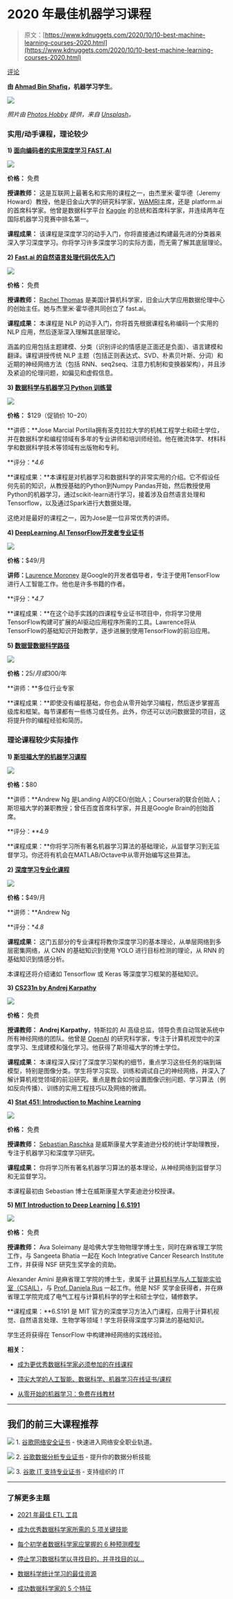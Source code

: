 # 2020 年最佳机器学习课程

> 原文：[https://www.kdnuggets.com/2020/10/10-best-machine-learning-courses-2020.html](https://www.kdnuggets.com/2020/10/10-best-machine-learning-courses-2020.html)

[评论](#comments)

**由 [Ahmad Bin Shafiq](https://medium.com/@ahmadbinshafiq)，机器学习学生**。

![](../Images/b7eb044cac8a7afa4e1ae358ab893c0f.png)

*照片由 [Photos Hobby](https://unsplash.com/@photoshobby?utm_source=medium&utm_medium=referral) 提供，来自 [Unsplash](https://unsplash.com/?utm_source=medium&utm_medium=referral)。*

### 实用/动手课程，理论较少

**1) [面向编码者的实用深度学习 FAST.AI](https://course.fast.ai/)**

![](../Images/b3c358295b017037b78fa0afc15eed17.png)

**价格：** 免费

**授课教师：** 这是互联网上最著名和实用的课程之一，由杰里米·霍华德（Jeremy Howard）教授，他是旧金山大学的研究科学家，[WAMRI](https://wamri.ai/)主席，还是 platform.ai 的首席科学家。他曾是数据科学平台 [Kaggle](https://www.kaggle.com/) 的总统和首席科学家，并连续两年在国际机器学习竞赛中排名第一。

**课程成果：** 该课程是深度学习的动手入门，你将直接通过构建最先进的分类器来深入学习深度学习。你将学习许多深度学习的实际方面，而无需了解其底层理论。

**2) [Fast.ai 的自然语言处理代码优先入门](https://www.fast.ai/2019/07/08/fastai-nlp/)**

![](../Images/10925c74e8baa9ed55511b4b9200595a.png)

**价格：** 免费

**授课教师：** [Rachel Thomas](https://www.youtube.com/channel/UC_pSCYWbMn4JcsxbWOzkgEQ) 是美国计算机科学家，旧金山大学应用数据伦理中心的创始主任。她与杰里米·霍华德共同创立了 fast.ai。

**课程成果：** 本课程是 NLP 的动手入门，你将首先根据课程名称编码一个实用的 NLP 应用，然后逐渐深入理解其底层理论。

涵盖的应用包括主题建模、分类（识别评论的情感是正面还是负面）、语言建模和翻译。课程讲授传统 NLP 主题（包括正则表达式、SVD、朴素贝叶斯、分词）和近期的神经网络方法（包括 RNN、seq2seq、注意力机制和变换器架构），并且涉及紧迫的伦理问题，如偏见和虚假信息。

**3) [数据科学与机器学习 Python 训练营](https://www.udemy.com/course/python-for-data-science-and-machine-learning-bootcamp/)**

![](../Images/2966fb3651a6fcfc3f8528bb4d69374c.png)

**价格：** $129（促销价 $10-$20）

**讲师：**Jose Marcial Portilla拥有圣克拉拉大学的机械工程学士和硕士学位，并在数据科学和编程领域有多年的专业讲师和培训师经验。他在微流体学、材料科学和数据科学技术等领域有出版物和专利。

**评分：**4.6*

**课程成果：**本课程是对机器学习和数据科学的非常实用的介绍。它不假设任何先前的知识，从教授基础的Python到Numpy Pandas开始，然后教授使用Python的机器学习，通过scikit-learn进行学习，接着涉及自然语言处理和Tensorflow，以及通过Spark进行大数据处理。

这绝对是最好的课程之一，因为Jose是一位非常优秀的讲师。

**4) [DeepLearning.AI TensorFlow开发者专业证书](https://www.coursera.org/professional-certificates/tensorflow-in-practice)**

![](../Images/1602d39fb6951ac97f4d72fc97422c50.png)

**价格：**$49/月

**讲师：**[Laurence Moroney](https://www.coursera.org/professional-certificates/tensorflow-in-practice#instructors) 是Google的开发者倡导者，专注于使用TensorFlow进行人工智能工作。他也是许多书籍的作者。

**评分：**4.7*

**课程成果：**在这个动手实践的四课程专业证书项目中，你将学习使用TensorFlow构建可扩展的AI驱动应用程序所需的工具。Lawrence将从TensorFlow的基础知识开始教学，逐步进展到使用TensorFlow的前沿应用。

**5) [数据营数据科学路径](https://www.datacamp.com/tracks/data-scientist-with-python)**

![](../Images/e62b53a331ecc41cc4bd3413f68ccc93.png)

**价格：**$25/月或$300/年

**讲师：**多位行业专家

**课程成果：**即使没有编程基础，你也会从零开始学习编程，然后逐步掌握高级库和框架。每节课都有一些练习或任务。此外，你还可以访问数据营的项目，这将提升你的编程经验和简历。

### 理论课程较少实际操作

**1) [斯坦福大学的机器学习课程](https://coursera.org/learn/machine-learning/)**

![](../Images/a6c5e16fd27ce025ccbddb8694138930.png)

**价格：**$80

**讲师：**Andrew Ng 是Landing AI的CEO/创始人；Coursera的联合创始人；斯坦福大学的兼职教授；曾任百度首席科学家，并且是Google Brain的创始首席。

**评分：**4.9

**课程成果：**你将学习所有著名机器学习算法的基础理论，从监督学习到无监督学习。你还将有机会在MATLAB/Octave中从零开始编写这些算法。

**2) [深度学习专业化课程](https://www.coursera.org/specializations/deep-learning)**

![](../Images/860cfd24e1b70ccfb9a861dfb88d04c6.png)

**价格：**$49/月

**讲师：**Andrew Ng

**评分：**4.8*

**课程成果：** 这门五部分的专业课程将教你深度学习的基本理论，从单层网络到多层密集网络，从 CNN 的基础知识到使用 YOLO 进行目标检测的理论，从 RNN 的基础知识到情感分析。

本课程还将介绍诸如 Tensorflow 或 Keras 等深度学习框架的基础知识。

**3) [CS231n by Andrej Karpathy](https://www.youtube.com/watch?v=NfnWJUyUJYU&list=PLkt2uSq6rBVctENoVBg1TpCC7OQi31AlC&ab_channel=AndrejKarpathy)**

![](../Images/115c8f3355f7608f2c672d3ce7adb847.png)

**价格：** 免费

**授课教师：** **Andrej Karpathy**，特斯拉的 AI 高级总监，领导负责自动驾驶系统中所有神经网络的团队。他曾是 [OpenAI](http://openai.com/) 的研究科学家，专注于计算机视觉中的深度学习、生成建模和强化学习。他获得了斯坦福大学的博士学位。

**课程成果：** 本课程深入探讨了深度学习架构的细节，重点学习这些任务的端到端模型，特别是图像分类。学生将学习实现、训练和调试自己的神经网络，并深入了解计算机视觉领域的前沿研究。重点是教会如何设置图像识别问题、学习算法（例如反向传播）、训练的实用工程技巧以及网络的微调。

**4) [Stat 451: Introduction to Machine Learning](https://www.youtube.com/watch?v=OgK8JFjkSto&list=PLTKMiZHVd_2KyGirGEvKlniaWeLOHhUF3&ab_channel=SebastianRaschka)**

![](../Images/ac6c72fdf7511855f44999a6402d1161.png)

**价格：** 免费

**授课教师：** [Sebastian Raschka](https://www.youtube.com/channel/UC_CzsS7UTjcxJ-xXp1ftxtA) 是威斯康星大学麦迪逊分校的统计学助理教授，专注于机器学习和深度学习研究。

**课程成果：** 你将学习所有著名机器学习算法的基本理论，从神经网络到监督学习和无监督学习。

本课程最初由 Sebastian 博士在威斯康星大学麦迪逊分校授课。

**5) [MIT Introduction to Deep Learning | 6.S191](http://introtodeeplearning.com/)**

![](../Images/d2e8d36c669a590bb578e55b1f4f8141.png)

**价格：** 免费

**授课教师：** Ava Soleimany 是哈佛大学生物物理学博士生，同时在麻省理工学院工作，与 Sangeeta Bhatia 一起在 Koch Integrative Cancer Research Institute 工作，并获得 NSF 研究生奖学金的资助。

Alexander Amini 是麻省理工学院的博士生，隶属于 [计算机科学与人工智能实验室（CSAIL）](http://www.csail.mit.edu/)，与 [Prof. Daniela Rus](http://danielarus.csail.mit.edu/) 一起工作。他是 NSF 奖学金获得者，并在麻省理工学院完成了电气工程与计算机科学的学士和硕士学位，辅修数学。

**课程成果：**6.S191 是 MIT 官方的深度学习方法入门课程，应用于计算机视觉、自然语言处理、生物学等领域！学生将获得深度学习算法的基础知识。

学生还将获得在 TensorFlow 中构建神经网络的实践经验。

**相关：**

+   [成为更优秀数据科学家必须参加的在线课程](https://www.kdnuggets.com/2020/09/online-courses-better-data-scientist.html)

+   [顶尖大学的人工智能、数据科学、机器学习在线证书/课程](https://www.kdnuggets.com/2020/09/online-certificates-ai-data-science-machine-learning-top.html)

+   [从零开始的机器学习：免费在线教材](https://www.kdnuggets.com/2020/09/machine-learning-from-scratch-free-online-textbook.html)

* * *

## 我们的前三大课程推荐

![](../Images/0244c01ba9267c002ef39d4907e0b8fb.png) 1\. [谷歌网络安全证书](https://www.kdnuggets.com/google-cybersecurity) - 快速进入网络安全职业轨道。

![](../Images/e225c49c3c91745821c8c0368bf04711.png) 2\. [谷歌数据分析专业证书](https://www.kdnuggets.com/google-data-analytics) - 提升你的数据分析技能

![](../Images/0244c01ba9267c002ef39d4907e0b8fb.png) 3\. [谷歌 IT 支持专业证书](https://www.kdnuggets.com/google-itsupport) - 支持组织的 IT

* * *

### 了解更多主题

+   [2021 年最佳 ETL 工具](https://www.kdnuggets.com/2021/12/mozart-best-etl-tools-2021.html)

+   [成为优秀数据科学家所需的 5 项关键技能](https://www.kdnuggets.com/2021/12/5-key-skills-needed-become-great-data-scientist.html)

+   [每个初学者数据科学家应掌握的 6 种预测模型](https://www.kdnuggets.com/2021/12/6-predictive-models-every-beginner-data-scientist-master.html)

+   [停止学习数据科学以寻找目的，并寻找目的以…](https://www.kdnuggets.com/2021/12/stop-learning-data-science-find-purpose.html)

+   [数据科学统计学习的最佳资源](https://www.kdnuggets.com/2021/12/springboard-top-resources-learn-data-science-statistics.html)

+   [成功数据科学家的 5 个特征](https://www.kdnuggets.com/2021/12/5-characteristics-successful-data-scientist.html)
